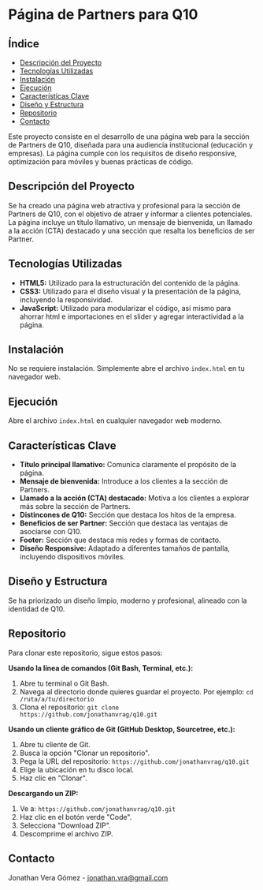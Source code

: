 # Página de Partners para Q10

## Índice

- [Descripción del Proyecto](#descripción-del-proyecto)
- [Tecnologías Utilizadas](#tecnologías-utilizadas)
- [Instalación](#instalación)
- [Ejecución](#ejecución)
- [Características Clave](#características-clave)
- [Diseño y Estructura](#diseño-y-estructura)
- [Repositorio](#repositorio)
- [Contacto](#contacto)

Este proyecto consiste en el desarrollo de una página web para la sección de Partners de Q10, diseñada para una audiencia institucional (educación y empresas). La página cumple con los requisitos de diseño responsive, optimización para móviles y buenas prácticas de código.

## Descripción del Proyecto

Se ha creado una página web atractiva y profesional para la sección de Partners de Q10, con el objetivo de atraer y informar a clientes potenciales. La página incluye un título llamativo, un mensaje de bienvenida, un llamado a la acción (CTA) destacado y una sección que resalta los beneficios de ser Partner.

## Tecnologías Utilizadas

- **HTML5:** Utilizado para la estructuración del contenido de la página.
- **CSS3:** Utilizado para el diseño visual y la presentación de la página, incluyendo la responsividad.
- **JavaScript:** Utilizado para modularizar el código, así mismo para ahorrar html e importaciones en el slider y agregar interactividad a la página.

## Instalación

No se requiere instalación. Simplemente abre el archivo `index.html` en tu navegador web.

## Ejecución

Abre el archivo `index.html` en cualquier navegador web moderno.

## Características Clave

- **Título principal llamativo:** Comunica claramente el propósito de la página.
- **Mensaje de bienvenida:** Introduce a los clientes a la sección de Partners.
- **Llamado a la acción (CTA) destacado:** Motiva a los clientes a explorar más sobre la sección de Partners.
- **Distincones de Q10:** Sección que destaca los hitos de la empresa.
- **Beneficios de ser Partner:** Sección que destaca las ventajas de asociarse con Q10.
- **Footer:** Sección que destaca mis redes y formas de contacto.
- **Diseño Responsive:** Adaptado a diferentes tamaños de pantalla, incluyendo dispositivos móviles.

## Diseño y Estructura

Se ha priorizado un diseño limpio, moderno y profesional, alineado con la identidad de Q10.

## Repositorio

Para clonar este repositorio, sigue estos pasos:

**Usando la línea de comandos (Git Bash, Terminal, etc.):**

1. Abre tu terminal o Git Bash.
2. Navega al directorio donde quieres guardar el proyecto. Por ejemplo: `cd /ruta/a/tu/directorio`
3. Clona el repositorio: `git clone https://github.com/jonathanvrag/q10.git`

**Usando un cliente gráfico de Git (GitHub Desktop, Sourcetree, etc.):**

1. Abre tu cliente de Git.
2. Busca la opción "Clonar un repositorio".
3. Pega la URL del repositorio: `https://github.com/jonathanvrag/q10.git`
4. Elige la ubicación en tu disco local.
5. Haz clic en "Clonar".

**Descargando un ZIP:**

1. Ve a: `https://github.com/jonathanvrag/q10.git`
2. Haz clic en el botón verde "Code".
3. Selecciona "Download ZIP".
4. Descomprime el archivo ZIP.

## Contacto

Jonathan Vera Gómez - jonathan.vra@gmail.com
